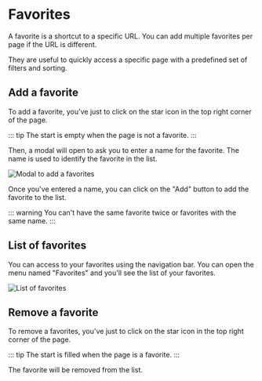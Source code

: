 # Favorites

A favorite is a shortcut to a specific URL. You can add multiple favorites per page if the URL is different.

They are useful to quickly access a specific page with a predefined set of filters and sorting.



## Add a favorite

To add a favorite, you've just to click on the star icon in the top right corner of the page.

::: tip
The start is empty when the page is not a favorite.
:::

Then, a modal will open to ask you to enter a name for the favorite. The name is used to identify the favorite in the list.

![Modal to add a favorites](./assets/favorites-add.png)

Once you've entered a name, you can click on the "Add" button to add the favorite to the list.

::: warning
You can't have the same favorite twice or favorites with the same name.
:::

## List of favorites

You can access to your favorites using the navigation bar. You can open the menu named "Favorites" and you'll see the list of your favorites.

![List of favorites](./assets/favorites-list.png)

## Remove a favorite

To remove a favorites, you've just to click on the star icon in the top right corner of the page.

::: tip
The start is filled when the page is a favorite.
:::

The favorite will be removed from the list.
